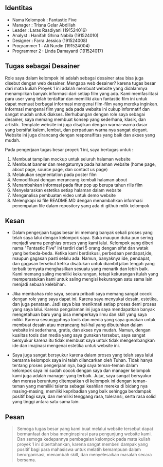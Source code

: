 ## Identitas
* Nama Kelompok : Fantastic Five
* Manager		: Trisna Gelar Abdillah
* Leader		: Laras Rasdiyani      (191524016)
* Analyst		: Hanifah Ghina Nabila (191524010)
* Designer 	 	: Farra Jessica		   (191524008)
* Programmer 1  : Ali Nurdin 		   (191524004)
* Programmer 2  : Linda Damayanti 	   (191524017)

## Tugas sebagai Desainer
Role saya dalam kelompok ini adalah sebagai desainer atau bisa juga disebut dengan web desainer. Mengapa web desainer? karena tugas besar dari mata kuliah Proyek 1 ini adalah membuat website yang didalamnya menampilkan banyak informasi dari setiap film yang ada. Kami memfasilitasi para user yang telah terdaftar dan memiliki akun fantastic film ini untuk dapat memuat berbagai informasi mengenai film-film yang mereka inginkan. Informasi mengenai film yang ada pada website ini cukup informatif dan sangat mudah untuk diakses. Berhubungan dengan role saya sebagai desainer, saya memang membuat konsep yang sederhana, klasik, dan artistik. Template website ini juga disajikan dengan warna-warna dasar yang bersifat kalem, lembut, dan perpaduan warna nya sangat elegant. Website ini juga dirancang dengan responsifitas yang baik dan akses yang mudah. 

Pada pengerjaan tugas besar proyek 1 ini, saya bertugas untuk :
1. Membuat tampilan mockup untuk seluruh halaman website
2. Membuat banner dan mengaturnya pada halaman website (home page, about page, source page, dan contact us page)
3. Melakukan segmentation pada poster film
4. Memodifikasi dengan merancang kembali halaman about
5. Menambahkan informasi pada fitur pop up berupa tahun rilis film
6. Menyelaraskan estetika setiap halaman dalam website
7. Menganalisa pembuatan video untuk demo website
8. Melengkapi isi file README.MD dengan menambahkan informasi penempatan file dalam repository yang ada di github milik kelompok

## Kesan
- Dalam pengerjaan tugas besar ini memang banyak sekali proses yang telah saya lalui dengan kelompok saya. Suka maupun duka pun sering menjadi warna penghias proses yang kami lalui. Kelompok yang diberi nama "Fantastic Five" ini terdiri dari 5 orang dengan sifat dan watak yang berbeda-beda. Ketika kami berdiskusi, perbedaan pendapat,ide, maupun gagasan pasti selalu ada. Namun, banyaknya ide, pendapat, dan gagasan tersebut ketika disatukan untuk diambil jalan tengah yang terbaik ternyata menghasilkan sesuatu yang menarik dan lebih baik. Kami memang saling memiliki kekurangan, tetapi kekurangan itulah yang mempersatukan kami untuk saling mengisi kekurangan satu sama lain menjadi sebuah kelebihan. 


- Jika membahas role saya, secara pribadi saya memang sangat cocok dengan role yang saya dapat ini. Karena saya menyukai desain, estetika, dan juga penataan. Jadi saya bisa menikmati setiap proses demi proses yang saya lalui. Karena pengalaman ini juga saya mendapatkan banyak mengetahuan baru yang bisa memperkaya ilmu dan skill yang saya miliki. Karena sesungguhnya tools dan media yang saya gunakan untuk membuat desain atau merancang hal-hal yang dibutuhkan dalam website ini sederhana, gratis, dan akses nya mudah. Namun, dengan kualitas tools dan media yang saya gunakan tersebut, saya sangat bersyukur karena itu tidak membuat saya untuk tidak mengembangkan ide dan imajinasi mengenai estetika untuk website ini.


- Saya juga sangat bersyukur karena dalam proses yang telah saya lalui bersama kelompok saya ini telah dilancarkan oleh Tuhan. Tidak hanya tentang proses pengerjaan nya, bagi saya teman-teman dalam kelompok saya ini sudah cocok dengan saya dan manager kelompok kami juga adalah manager yang terbaik. Jujur, saya sangat bersyukur dan merasa beruntung ditempatkan di kelompok ini dengan teman-teman yang memiliki talenta sebagai keahlian mereka di bidang nya masing-masing, memiliki kepribadian yang baik sehingga berdampak positif bagi saya, dan memiliki tenggang rasa, toleransi, serta rasa solid yang tinggi antara satu sama lain.

## Pesan
>Semoga tugas besar yang kami buat melalui website tersebut dapat bermanfaat dan bisa menginspirasi para pengunjung website kami. Dan semoga kedepannya pembagaian kelompok pada mata kuliah proyek 1 ini dipertahankan, karena sangat memberi dampak yang positif bagi para mahasiswa untuk melatih kemampuan dalam berorganisasi, menambah skill, dan menyelesaikan masalah secara bersama.